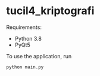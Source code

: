 # tucil4_kriptografi

Requirements:
- Python 3.8
- PyQt5

To use the application, run 
```
python main.py
```
